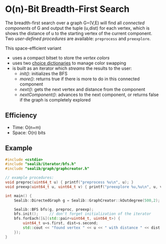O(n)-Bit Breadth-First Search
===
The breadth-first search over a graph G=(V,E) will find all *connected components* of G and output the tuple (u,dist) for each vertex, which is shows the distance of u to the starting vertex of the current component. Two *user-defined procedures* are available: `preprocess` and `preexplore`.

This space-efficient variant
- uses a compact bitset to store the *vertex colors*
- uses two [choice dictionaries](./choice-dictionary.md) to manage color swapping
- is built as an iterator which *streams* the results to the user:
	- *init()*: initializes the BFS
	- *more()*: returns true if there is more to do in this connected component
	- *next()*: gets the next vertex and distance from the component
	- *nextComponent()*: advances to the next component, or returns false if the graph is completely explored

## Efficiency
* Time: O(n+m)
* Space: O(n) bits

## Example
```cpp
#include <cstdio>
#include "sealib/iterator/bfs.h"
#include "sealib/graph/graphcreator.h"

// example procedures:
void preproc(uint64_t u) { printf("preprocess %u\n", u); }
void preexp(uint64_t u, uint64_t v) { printf("preexplore %u,%u\n", u, v); }

int main() {
    Sealib::DirectedGraph g = Sealib::GraphCreator::kOutdegree(500,2);

    Sealib::BFS bfs(g, preproc, preexp);
    bfs.init();		// don't forget initialization of the iterator
    bfs.forEach([&](std::pair<uint64_t, uint64_t>) { 
        uint64_t u=s.first, dist=s.second;
        std::cout << "found vertex " << u << " with distance " << dist << "\n";
    });
}
```
